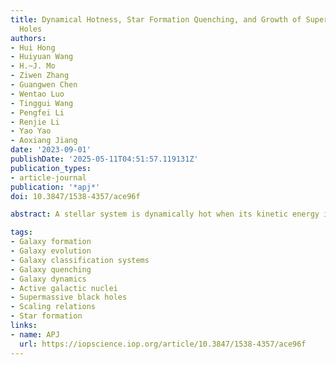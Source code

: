 ```yaml
---
title: Dynamical Hotness, Star Formation Quenching, and Growth of Supermassive Black
  Holes
authors:
- Hui Hong
- Huiyuan Wang
- H.~J. Mo
- Ziwen Zhang
- Guangwen Chen
- Wentao Luo
- Tinggui Wang
- Pengfei Li
- Renjie Li
- Yao Yao
- Aoxiang Jiang
date: '2023-09-01'
publishDate: '2025-05-11T04:51:57.119131Z'
publication_types:
- article-journal
publication: '*apj*'
doi: 10.3847/1538-4357/ace96f

abstract: A stellar system is dynamically hot when its kinetic energy is dominated by random motion represented by the velocity dispersion σhot. We use MaNGA data to obtain the inner and outer dispersion of a galaxy, σin and σout, to characterize its dynamical status and study its connection with star formation quenching and the growth of its supermassive black hole (SMBH). We divide galaxies into fully quenched (FQGs), partially quenched (PQGs), and fully star-forming (FSGs) populations, and identify quenched central cores (QCCs) in PQGs. The galaxy distribution in (σin/σhot)–(σout/σhot) diagram is L-shaped, consisting of a horizontal sequence (σout/σhot ∼ 0) and a vertical sequence (σin/σhot ∼ 1). FQGs and QCCs are located at the top of the vertical sequence, σout/σhot ∼ 1, and are thus dynamically hot over their entire bodies. PQGs reside along the vertical sequence, so they have hot centers but cold outskirts. FSGs are diverse and can be found in both sequences. Galaxy structural properties, star formation, and AGN activities make a transition along the horizontal sequence at σin/σhot ∼ 0.5, and along the vertical sequence at σout/σhot ∼ 0.5. The fractions of optical AGNs and barred galaxies increase rapidly in the first transition and decline rapidly in the second; radio galaxies are located at the top of the vertical sequence. Our results demonstrate that star formation quenching and SMBH growth are effective only in dynamically hot systems. A simple model along this line can reproduce the observed SMBH scaling relations. We discuss how secular processes and strong interactions can make a system dynamically hot, and lead to the SMBH growth and star formation quenching.

tags:
- Galaxy formation
- Galaxy evolution
- Galaxy classification systems
- Galaxy quenching
- Galaxy dynamics
- Active galactic nuclei
- Supermassive black holes
- Scaling relations
- Star formation
links:
- name: APJ
  url: https://iopscience.iop.org/article/10.3847/1538-4357/ace96f
---
```

